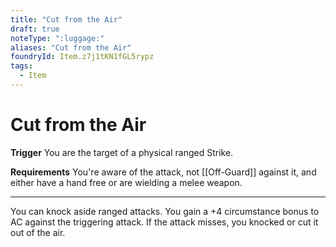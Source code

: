 ```yaml
---
title: "Cut from the Air"
draft: true
noteType: ":luggage:"
aliases: "Cut from the Air"
foundryId: Item.z7j1tKN1fGL5rypz
tags:
  - Item
---
```


# Cut from the Air

**Trigger** You are the target of a physical ranged Strike.

**Requirements** You're aware of the attack, not [[Off-Guard]] against it, and either have a hand free or are wielding a melee weapon.

* * *

You can knock aside ranged attacks. You gain a +4 circumstance bonus to AC against the triggering attack. If the attack misses, you knocked or cut it out of the air.
